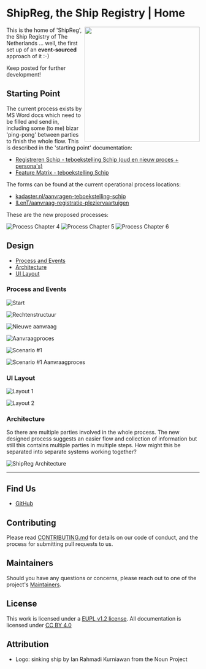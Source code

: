 # ShipReg, the Ship Registry | Home

<img src="docs/img/noun_sinking_ship_2463514.svg" width="300" align="right">

This is the home of 'ShipReg', the Ship Registry of The Netherlands ... well, the first set up of an **event-sourced** approach of it :-)

Keep posted for further development!

## Starting Point

The current process exists by MS Word docs which need to be filled and send in, including some (to me) bizar 'ping-pong' between parties to finish the whole flow. This is described in the 'starting point' documentation:

- [Registreren Schip - teboekstelling Schip (oud en nieuw proces + persona's)](docs/InformatieInnovationFriday-RegistrerenSchip-teboekstellingSchip.pdf)
- [Feature Matrix - teboekstelling Schip](docs/FeatureMatrixModelTeboekstellingSchip.xlsx)

The forms can be found at the current operational process locations:

- [kadaster.nl/aanvragen-teboekstelling-schip](https://www.kadaster.nl/aanvragen-teboekstelling-schip)
- [ILenT/aanvraag-registratie-pleziervaartuigen](https://www.ilent.nl/onderwerpen/pleziervaart/documenten/formulieren/2016/10/24/formulier-aanvraag-registratie-pleziervaartuigen)

These are the new proposed processes:

![Process Chapter 4](docs/img/shipreg-process-chap4.png)
![Process Chapter 5](docs/img/shipreg-process-chap5.png)
![Process Chapter 6](docs/img/shipreg-process-chap6.png)

## Design

- [Process and Events](#process-and-events)
- [Architecture](#architecture)
- [UI Layout](#ui-layout)


### Process and Events

![Start](docs/img/SchipReg-Miro-1-Start.jpg)

![Rechtenstructuur](docs/img/SchipReg-Miro-2-Rechtenstructuur.jpg)

![Nieuwe aanvraag](docs/img/SchipReg-Miro-3-NieuweAanvraag.jpg)

![Aanvraagproces](docs/img/SchipReg-Miro-4-Aanvraagproces.jpg)

![Scenario #1](docs/img/SchipReg-Miro-5-Scenario1.jpg)

![Scenario #1 Aanvraagproces](docs/img/SchipReg-Miro-6-Scenario1-Aanvraagproces.jpg)


### UI Layout

![Layout 1](docs/img/shipreg-ui-layout-1.png)

![Layout 2](docs/img/shipreg-ui-layout-2.png)


### Architecture 

So there are multiple parties involved in the whole process. The new designed process suggests an easier flow and collection of information but still this contains multiple parties in multiple steps. How might this be separated into separate systems working together?

![ShipReg Architecture](docs/img/shipreg-architecture-v02.png)


---

## Find Us

* [GitHub](https://github.com/marcvanandel/ShipReg-home)

## Contributing

Please read [CONTRIBUTING.md](CONTRIBUTING.md) for details on our code of conduct, and the process for submitting pull requests to us.

## Maintainers <a name="maintainers"></a>

Should you have any questions or concerns, please reach out to one of the project's [Maintainers](./MAINTAINERS.md).

## License

This work is licensed under a [EUPL v1.2 license](./LICENSE.md). All documentation is licensed under [CC BY 4.0](https://creativecommons.org/licenses/by/4.0/)

## Attribution

* Logo: sinking ship by Ian Rahmadi Kurniawan from the Noun Project
